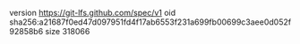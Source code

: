 version https://git-lfs.github.com/spec/v1
oid sha256:a21687f0ed47d097951fd4f17ab6553f231a699fb00699c3aee0d052f92858b6
size 318066
